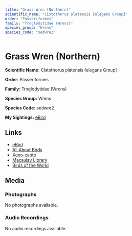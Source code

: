```yaml
---
title: "Grass Wren (Northern)"
scientific_name: "Cistothorus platensis [elegans Group]"
order: "Passeriformes"
family: "Troglodytidae (Wrens)"
species_group: "Wrens"
species_code: "sedwre2"
---
```


# Grass Wren (Northern)

**Scientific Name:** Cistothorus platensis [elegans Group]

**Order:** Passeriformes

**Family:** Troglodytidae (Wrens)

**Species Group:** Wrens

**Species Code:** sedwre2

**My Sightings:** [eBird](https://ebird.org/lifelist?r=world&time=life&spp=sedwre2)

## Links
* [eBird](https://ebird.org/species/sedwre2) 
* [All About Birds](https://www.allaboutbirds.org/guide/sedwre2) 
* [Xeno-canto](https://www.xeno-canto.org/species/cistothorus-platensis-[elegans-group]) 
* [Macaulay Library](https://search.macaulaylibrary.org/catalog?taxonCode=sedwre2&sort=rating_rank_desc)
* [Birds of the World](https://birdsoftheworld.org/bow/species/sedwre2)

## Media
### Photographs
No photographs available.

### Audio Recordings
No audio recordings available.
